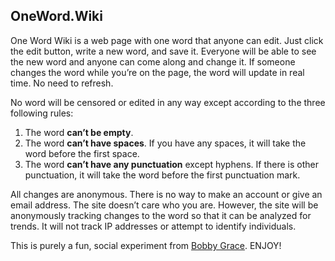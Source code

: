 OneWord.Wiki
-----

One Word Wiki is a web page with one word that anyone can edit. Just click the edit button, write a new word, and save it. Everyone will be able to see the new word and anyone can come along and change it. If someone changes the word while you’re on the page, the word will update in real time. No need to refresh.

No word will be censored or edited in any way except according to the three following rules:

1. The word **can’t be empty**.
2. The word **can’t have spaces**. If you have any spaces, it will take the word before the first space.
3. The word **can’t have any punctuation** except hyphens. If there is other punctuation, it will take the word before the first punctuation mark.

All changes are anonymous. There is no way to make an account or give an email address. The site doesn’t care who you are. However, the site will be anonymously tracking changes to the word so that it can be analyzed for trends. It will not track IP addresses or attempt to identify individuals.

This is purely a fun, social experiment from [Bobby Grace](http://bobbygrace.info). ENJOY!
